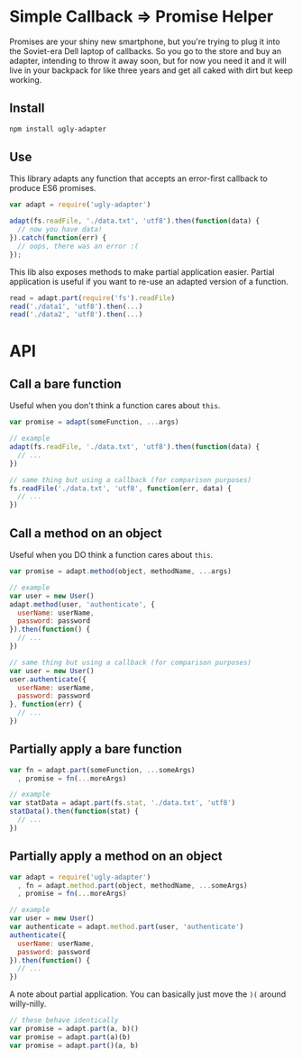 # Simple Callback => Promise Helper

Promises are your shiny new smartphone, but you're trying to plug it into the Soviet-era Dell laptop of callbacks.
So you go to the store and buy an adapter, intending to throw it away soon, but for now you need it and it will live in your backpack for like three years and get all caked with dirt but keep working.

## Install

```bash
npm install ugly-adapter
```

## Use

This library adapts any function that accepts an error-first callback to produce ES6 promises.

```js
var adapt = require('ugly-adapter')

adapt(fs.readFile, './data.txt', 'utf8').then(function(data) {
  // now you have data!
}).catch(function(err) {
  // oops, there was an error :(
});
```

This lib also exposes methods to make partial application easier.
Partial application is useful if you want to re-use an adapted version of a function.

```js
read = adapt.part(require('fs').readFile)
read('./data1', 'utf8').then(...)
read('./data2', 'utf8').then(...)
```

# API

## Call a bare function

Useful when you don't think a function cares about `this`.

```js
var promise = adapt(someFunction, ...args)

// example
adapt(fs.readFile, './data.txt', 'utf8').then(function(data) {
  // ...
})

// same thing but using a callback (for comparison purposes)
fs.readFile('./data.txt', 'utf8', function(err, data) {
  // ...
})
```

## Call a method on an object

Useful when you DO think a function cares about `this`.

```js
var promise = adapt.method(object, methodName, ...args)

// example
var user = new User()
adapt.method(user, 'authenticate', {
  userName: userName,
  password: password
}).then(function() {
  // ...
})

// same thing but using a callback (for comparison purposes)
var user = new User()
user.authenticate({
  userName: userName,
  password: password
}, function(err) {
  // ...
})
```

## Partially apply a bare function

```js
var fn = adapt.part(someFunction, ...someArgs)
  , promise = fn(...moreArgs)

// example
var statData = adapt.part(fs.stat, './data.txt', 'utf8')
statData().then(function(stat) {
  // ...
})
```

## Partially apply a method on an object

```js
var adapt = require('ugly-adapter')
  , fn = adapt.method.part(object, methodName, ...someArgs)
  , promise = fn(...moreArgs)

// example
var user = new User()
var authenticate = adapt.method.part(user, 'authenticate')
authenticate({
  userName: userName,
  password: password
}).then(function() {
  // ...
})
```

A note about partial application.
You can basically just move the `)(` around willy-nilly.

```js
// these behave identically
var promise = adapt.part(a, b)()
var promise = adapt.part(a)(b)
var promise = adapt.part()(a, b)
```
